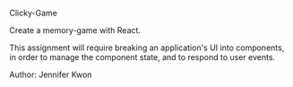 Clicky-Game

Create a memory-game with React. 

This assignment will require breaking an application's UI into components, in order to manage the component state, and to respond to user events.

Author: Jennifer Kwon